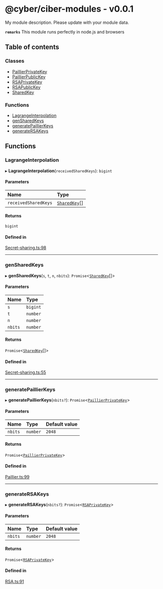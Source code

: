 # @cyber/ciber-modules - v0.0.1

My module description. Please update with your module data.

**`remarks`**
This module runs perfectly in node.js and browsers

## Table of contents

### Classes

- [PaillierPrivateKey](classes/PaillierPrivateKey.md)
- [PaillierPublicKey](classes/PaillierPublicKey.md)
- [RSAPrivateKey](classes/RSAPrivateKey.md)
- [RSAPublicKey](classes/RSAPublicKey.md)
- [SharedKey](classes/SharedKey.md)

### Functions

- [LagrangeInterpolation](API.md#lagrangeinterpolation)
- [genSharedKeys](API.md#gensharedkeys)
- [generatePaillierKeys](API.md#generatepaillierkeys)
- [generateRSAKeys](API.md#generatersakeys)

## Functions

### LagrangeInterpolation

▸ **LagrangeInterpolation**(`receivedSharedKeys`): `bigint`

#### Parameters

| Name | Type |
| :------ | :------ |
| `receivedSharedKeys` | [`SharedKey`](classes/SharedKey.md)[] |

#### Returns

`bigint`

#### Defined in

[Secret-sharing.ts:98](https://github.com/oscar08850/mod/blob/f6a1753/src/ts/Secret-sharing.ts#L98)

___

### genSharedKeys

▸ **genSharedKeys**(`s`, `t`, `n`, `nbits`): `Promise`<[`SharedKey`](classes/SharedKey.md)[]\>

#### Parameters

| Name | Type |
| :------ | :------ |
| `s` | `bigint` |
| `t` | `number` |
| `n` | `number` |
| `nbits` | `number` |

#### Returns

`Promise`<[`SharedKey`](classes/SharedKey.md)[]\>

#### Defined in

[Secret-sharing.ts:55](https://github.com/oscar08850/mod/blob/f6a1753/src/ts/Secret-sharing.ts#L55)

___

### generatePaillierKeys

▸ **generatePaillierKeys**(`nbits?`): `Promise`<[`PaillierPrivateKey`](classes/PaillierPrivateKey.md)\>

#### Parameters

| Name | Type | Default value |
| :------ | :------ | :------ |
| `nbits` | `number` | `2048` |

#### Returns

`Promise`<[`PaillierPrivateKey`](classes/PaillierPrivateKey.md)\>

#### Defined in

[Paillier.ts:99](https://github.com/oscar08850/mod/blob/f6a1753/src/ts/Paillier.ts#L99)

___

### generateRSAKeys

▸ **generateRSAKeys**(`nbits?`): `Promise`<[`RSAPrivateKey`](classes/RSAPrivateKey.md)\>

#### Parameters

| Name | Type | Default value |
| :------ | :------ | :------ |
| `nbits` | `number` | `2048` |

#### Returns

`Promise`<[`RSAPrivateKey`](classes/RSAPrivateKey.md)\>

#### Defined in

[RSA.ts:91](https://github.com/oscar08850/mod/blob/f6a1753/src/ts/RSA.ts#L91)
